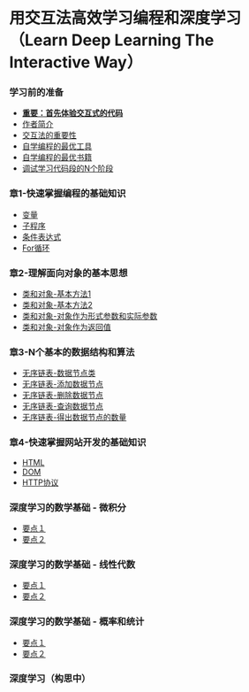 # 用交互法高效学习编程和深度学习（Learn Deep Learning The Interactive Way）

### 学习前的准备

- [**重要：首先体验交互式的代码**]()
- [作者简介](/chapters/章0-学习前的准备/作者简介.md)
- [交互法的重要性]()
- [自学编程的最优工具](/chapters/章0-学习前的准备/自学编程的最优工具.md)
- [自学编程的最优书籍](/chapters/章0-学习前的准备/自学编程的最优书籍.md)
- [调试学习代码段的N个阶段](/chapters/章0-学习前的准备/调试学习代码段的N个阶段.md)

### 章1-快速掌握编程的基础知识

- [变量](/chapters/章1-快速掌握编程的基础知识/变量.md)
- [子程序](/chapters/章1-快速掌握编程的基础知识/子程序.md)
- [条件表达式](/chapters/章1-快速掌握编程的基础知识/条件表达式.md)
- [For循环](/chapters/章1-快速掌握编程的基础知识/For循环.md)

### 章2-理解面向对象的基本思想
- [类和对象-基本方法1](/chapters/章2-理解面向对象的基本思想/类和对象-基本方法1.md)
- [类和对象-基本方法2](/chapters/章2-理解面向对象的基本思想/类和对象-基本方法2.md)
- [类和对象-对象作为形式参数和实际参数](/chapters/章2-理解面向对象的基本思想/类和对象-对象作为形式参数和实际参数.md)
- [类和对象-对象作为返回值](/chapters/章2-理解面向对象的基本思想/类和对象-对象作为返回值.md)

### 章3-N个基本的数据结构和算法

- [无序链表-数据节点类](/chapters/章3-N个基本的数据结构和算法/无序链表-数据节点类.md)
- [无序链表-添加数据节点](/chapters/章3-N个基本的数据结构和算法/无序链表-添加数据节点.md)
- [无序链表-删除数据节点](/chapters/章3-N个基本的数据结构和算法/无序链表-删除数据节点.md)
- [无序链表-查询数据节点](/chapters/章3-N个基本的数据结构和算法/无序链表-查询数据节点.md)
- [无序链表-得出数据节点的数量](/chapters/章3-N个基本的数据结构和算法/无序链表-得出数据节点的数量.md)

### 章4-快速掌握网站开发的基础知识

- [HTML]()
- [DOM]()
- [HTTP协议]()

### 深度学习的数学基础 - 微积分

- [要点１]()
- [要点２]()

### 深度学习的数学基础 - 线性代数

- [要点１]()
- [要点２]()

### 深度学习的数学基础 - 概率和统计

- [要点１]()
- [要点２]()

### 深度学习（构思中）